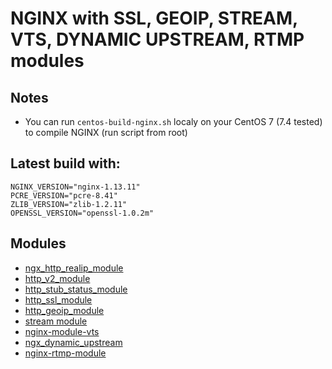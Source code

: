 # NGINX with SSL, GEOIP, STREAM, VTS, DYNAMIC UPSTREAM, RTMP modules

## Notes
* You can run `centos-build-nginx.sh` localy on your CentOS 7 (7.4 tested) to compile NGINX (run script from root)

## Latest build with:

```
NGINX_VERSION="nginx-1.13.11"
PCRE_VERSION="pcre-8.41"
ZLIB_VERSION="zlib-1.2.11"
OPENSSL_VERSION="openssl-1.0.2m"
```

## Modules
* [ngx_http_realip_module]( http://nginx.org/ru/docs/http/ngx_http_realip_module.html )
* [http_v2_module]( https://nginx.ru/ru/docs/http/ngx_http_v2_module.html )
* [http_stub_status_module]( https://nginx.ru/ru/docs/http/ngx_http_stub_status_module.html )
* [http_ssl_module]( https://nginx.ru/en/docs/http/ngx_http_ssl_module.html )
* [http_geoip_module]( https://nginx.ru/en/docs/http/ngx_http_geoip_module.html )
* [stream module]( https://nginx.ru/en/docs/stream/ngx_stream_core_module.html )
* [nginx-module-vts]( https://github.com/vozlt/nginx-module-vts )
* [ngx_dynamic_upstream]( https://github.com/cubicdaiya/ngx_dynamic_upstream )
* [nginx-rtmp-module]( https://github.com/arut/nginx-rtmp-module )
